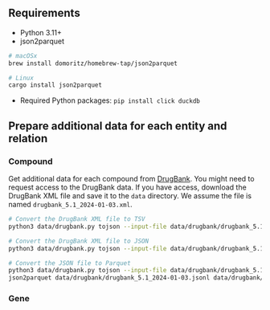 ## Requirements

- Python 3.11+
- json2parquet

```bash
# macOSx
brew install domoritz/homebrew-tap/json2parquet

# Linux
cargo install json2parquet
```

- Required Python packages: `pip install click duckdb`

## Prepare additional data for each entity and relation

### Compound

Get additional data for each compound from [DrugBank](https://www.drugbank.ca/). You might need to request access to the DrugBank data. If you have access, download the DrugBank XML file and save it to the `data` directory. We assume the file is named `drugbank_5.1_2024-01-03.xml`.

```bash
# Convert the DrugBank XML file to TSV
python3 data/drugbank.py tojson --input-file data/drugbank/drugbank_5.1_2024-01-03.xml --output-dir data/drugbank --format tsv && zip data/drugbank/drugbank_5.1_2024-01-03.tsv.zip data/drugbank/drugbank_5.1_2024-01-03.tsv

# Convert the DrugBank XML file to JSON
python3 data/drugbank.py tojson --input-file data/drugbank/drugbank_5.1_2024-01-03.xml --output-dir data/drugbank

# Convert the JSON file to Parquet
python3 data/drugbank.py tojson --input-file data/drugbank/drugbank_5.1_2024-01-03.xml --output-dir data/drugbank --format linejson
json2parquet data/drugbank/drugbank_5.1_2024-01-03.jsonl data/drugbank/drugbank_5.1_2024-01-03.parquet
```

### Gene